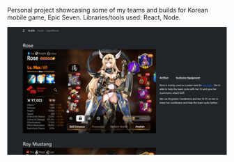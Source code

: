 Personal project showcasing some of my teams and builds for Korean mobile game, Epic Seven.
Libraries/tools used: React, Node.

![Screenshot of Website](Screenshot_5.png)

